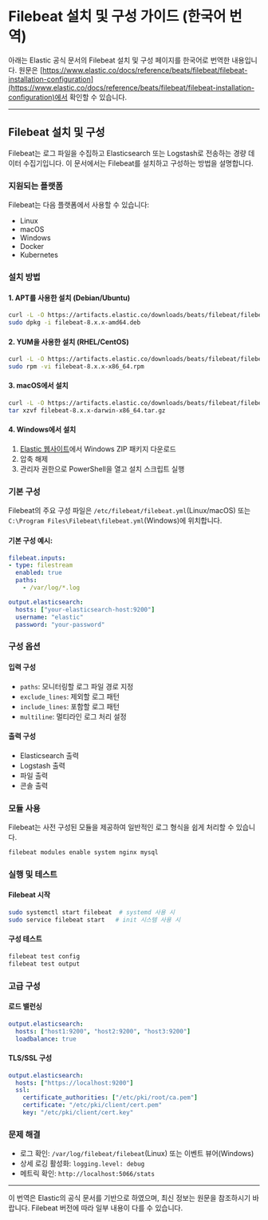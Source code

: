 # Filebeat 설치 및 구성 가이드 (한국어 번역)

아래는 Elastic 공식 문서의 Filebeat 설치 및 구성 페이지를 한국어로 번역한 내용입니다. 원문은 [https://www.elastic.co/docs/reference/beats/filebeat/filebeat-installation-configuration](https://www.elastic.co/docs/reference/beats/filebeat/filebeat-installation-configuration)에서 확인할 수 있습니다.

---

## Filebeat 설치 및 구성

Filebeat는 로그 파일을 수집하고 Elasticsearch 또는 Logstash로 전송하는 경량 데이터 수집기입니다. 이 문서에서는 Filebeat를 설치하고 구성하는 방법을 설명합니다.

### 지원되는 플랫폼
Filebeat는 다음 플랫폼에서 사용할 수 있습니다:
- Linux
- macOS
- Windows
- Docker
- Kubernetes

### 설치 방법

#### 1. APT를 사용한 설치 (Debian/Ubuntu)
```bash
curl -L -O https://artifacts.elastic.co/downloads/beats/filebeat/filebeat-8.x.x-amd64.deb
sudo dpkg -i filebeat-8.x.x-amd64.deb
```

#### 2. YUM을 사용한 설치 (RHEL/CentOS)
```bash
curl -L -O https://artifacts.elastic.co/downloads/beats/filebeat/filebeat-8.x.x-x86_64.rpm
sudo rpm -vi filebeat-8.x.x-x86_64.rpm
```

#### 3. macOS에서 설치
```bash
curl -L -O https://artifacts.elastic.co/downloads/beats/filebeat/filebeat-8.x.x-darwin-x86_64.tar.gz
tar xzvf filebeat-8.x.x-darwin-x86_64.tar.gz
```

#### 4. Windows에서 설치
1. [Elastic 웹사이트](https://www.elastic.co/downloads/beats/filebeat)에서 Windows ZIP 패키지 다운로드
2. 압축 해제
3. 관리자 권한으로 PowerShell을 열고 설치 스크립트 실행

### 기본 구성

Filebeat의 주요 구성 파일은 `/etc/filebeat/filebeat.yml`(Linux/macOS) 또는 `C:\Program Files\Filebeat\filebeat.yml`(Windows)에 위치합니다.

#### 기본 구성 예시:
```yaml
filebeat.inputs:
- type: filestream
  enabled: true
  paths:
    - /var/log/*.log

output.elasticsearch:
  hosts: ["your-elasticsearch-host:9200"]
  username: "elastic"
  password: "your-password"
```

### 구성 옵션

#### 입력 구성
- `paths`: 모니터링할 로그 파일 경로 지정
- `exclude_lines`: 제외할 로그 패턴
- `include_lines`: 포함할 로그 패턴
- `multiline`: 멀티라인 로그 처리 설정

#### 출력 구성
- Elasticsearch 출력
- Logstash 출력
- 파일 출력
- 콘솔 출력

### 모듈 사용
Filebeat는 사전 구성된 모듈을 제공하여 일반적인 로그 형식을 쉽게 처리할 수 있습니다.

```bash
filebeat modules enable system nginx mysql
```

### 실행 및 테스트

#### Filebeat 시작
```bash
sudo systemctl start filebeat  # systemd 사용 시
sudo service filebeat start   # init 시스템 사용 시
```

#### 구성 테스트
```bash
filebeat test config
filebeat test output
```

### 고급 구성

#### 로드 밸런싱
```yaml
output.elasticsearch:
  hosts: ["host1:9200", "host2:9200", "host3:9200"]
  loadbalance: true
```

#### TLS/SSL 구성
```yaml
output.elasticsearch:
  hosts: ["https://localhost:9200"]
  ssl:
    certificate_authorities: ["/etc/pki/root/ca.pem"]
    certificate: "/etc/pki/client/cert.pem"
    key: "/etc/pki/client/cert.key"
```

### 문제 해결

- 로그 확인: `/var/log/filebeat/filebeat`(Linux) 또는 이벤트 뷰어(Windows)
- 상세 로깅 활성화: `logging.level: debug`
- 메트릭 확인: `http://localhost:5066/stats`

---

이 번역은 Elastic의 공식 문서를 기반으로 하였으며, 최신 정보는 원문을 참조하시기 바랍니다. Filebeat 버전에 따라 일부 내용이 다를 수 있습니다.